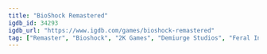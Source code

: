 ```yaml
---
title: "BioShock Remastered"
igdb_id: 34293
igdb_url: "https://www.igdb.com/games/bioshock-remastered"
tag: ["Remaster", "Bioshock", "2K Games", "Demiurge Studios", "Feral Interactive", "2K Boston", "2K Australia", "Blind Squirrel Games", "Shooter", "Role-playing (RPG)", "Adventure", "Single player", "First person", "Action", "Science fiction", "Horror"]
---
```

